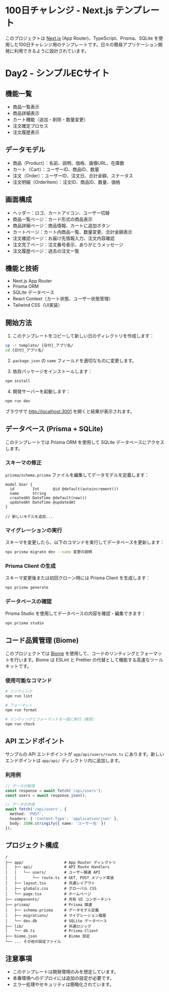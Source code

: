 # 100日チャレンジ - Next.js テンプレート

このプロジェクトは [Next.js](https://nextjs.org) (App Router)、TypeScript、Prisma、SQLite を使用した100日チャレンジ用のテンプレートです。日々の簡易アプリケーション開発に利用できるように設計されています。

# Day2 - シンプルECサイト

## 機能一覧
- 商品一覧表示
- 商品詳細表示
- カート機能（追加・削除・数量変更）
- 注文確定プロセス
- 注文履歴表示

## データモデル
- 商品（Product）：名前、説明、価格、画像URL、在庫数
- カート（Cart）：ユーザーID、商品ID、数量
- 注文（Order）：ユーザーID、注文日、合計金額、ステータス
- 注文明細（OrderItem）：注文ID、商品ID、数量、価格

## 画面構成
- ヘッダー：ロゴ、カートアイコン、ユーザー切替
- 商品一覧ページ：カード形式の商品表示
- 商品詳細ページ：商品情報、カートに追加ボタン
- カートページ：カート内商品一覧、数量変更、合計金額表示
- 注文確認ページ：お届け先情報入力、注文内容確認
- 注文完了ページ：注文番号表示、ありがとうメッセージ
- 注文履歴ページ：過去の注文一覧

## 機能と技術
- Next.js App Router
- Prisma ORM
- SQLite データベース
- React Context（カート状態、ユーザー状態管理）
- Tailwind CSS（UI実装）

## 開始方法

1. このテンプレートをコピーして新しい日のディレクトリを作成します：

```bash
cp -r template/ {日付}_アプリ名/
cd {日付}_アプリ名/
```

2. `package.json` の `name` フィールドを適切なものに変更します。

3. 依存パッケージをインストールします：

```bash
npm install
```

4. 開発サーバーを起動します：

```bash
npm run dev
```

ブラウザで [http://localhost:3001](http://localhost:3001) を開くと結果が表示されます。

## データベース (Prisma + SQLite)

このテンプレートでは Prisma ORM を使用して SQLite データベースにアクセスします。

### スキーマの修正

`prisma/schema.prisma` ファイルを編集してデータモデルを定義します：

```prisma
model User {
  id        Int      @id @default(autoincrement())
  name      String
  createdAt DateTime @default(now())
  updatedAt DateTime @updatedAt
}

// 新しいモデルを追加...
```

### マイグレーションの実行

スキーマを変更したら、以下のコマンドを実行してデータベースを更新します：

```bash
npx prisma migrate dev --name 変更の説明
```

### Prisma Client の生成

スキーマ変更後または初回クローン時には Prisma Client を生成します：

```bash
npx prisma generate
```

### データベースの確認

Prisma Studio を使用してデータベースの内容を確認・編集できます：

```bash
npx prisma studio
```

## コード品質管理 (Biome)

このプロジェクトでは [Biome](https://biomejs.dev/) を使用して、コードのリンティングとフォーマットを行います。Biome は ESLint と Prettier の代替として機能する高速なツールキットです。

### 使用可能なコマンド

```bash
# リンティング
npm run lint

# フォーマット
npm run format

# リンティングとフォーマットを一度に実行（推奨）
npm run check
```

## API エンドポイント

サンプルの API エンドポイントが `app/api/users/route.ts` にあります。新しいエンドポイントは `app/api/` ディレクトリ内に追加します。

### 利用例

```typescript
// データの取得
const response = await fetch('/api/users');
const users = await response.json();

// データの作成
await fetch('/api/users', {
  method: 'POST',
  headers: { 'Content-Type': 'application/json' },
  body: JSON.stringify({ name: 'ユーザー名' })
});
```

## プロジェクト構成

```
/
├── app/                  # App Router ディレクトリ
│   ├── api/              # API Route Handlers
│   │   └── users/        # ユーザー関連 API
│   │       └── route.ts  # GET, POST メソッド実装
│   ├── layout.tsx        # 共通レイアウト
│   ├── globals.css       # グローバル CSS
│   └── page.tsx          # ホームページ
├── components/           # 共有 UI コンポーネント
├── prisma/               # Prisma 関連
│   ├── schema.prisma     # データモデル定義
│   ├── migrations/       # マイグレーション履歴
│   └── dev.db            # SQLite データベース
├── lib/                  # 共通ロジック
│   └── db.ts             # Prisma Client
├── biome.json            # Biome 設定
└── ... その他の設定ファイル
```

## 注意事項

- このテンプレートは開発環境のみを想定しています。
- 本番環境へのデプロイには追加の設定が必要です。
- エラー処理やセキュリティは簡略化されています。
